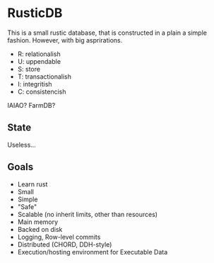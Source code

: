 # RusticDB

This is a small rustic database, that is constructed in a plain a simple fashion. However, with big asprirations.

- R: relationalish
- U: uppendable
- S: store
- T: transactionalish
- I: integritish
- C: consistencish

IAIAO? FarmDB?

## State

Useless...

## Goals

- Learn rust
- Small
- Simple
- "Safe"
- Scalable (no inherit limits, other than resources)
- Main memory
- Backed on disk
- Logging, Row-level commits
- Distributed (CHORD, DDH-style)
- Execution/hosting environment for Executable Data
